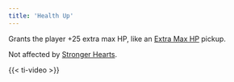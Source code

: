 ```yaml
---
title: 'Health Up'
---
```


Grants the player +25 extra max HP, like an [Extra Max HP](https://noita.wiki.gg/wiki/Healing#Extra_Max_Health) pickup.

Not affected by [Stronger Hearts](https://noita.wiki.gg/wiki/Stronger_Hearts).

{{< ti-video >}}
